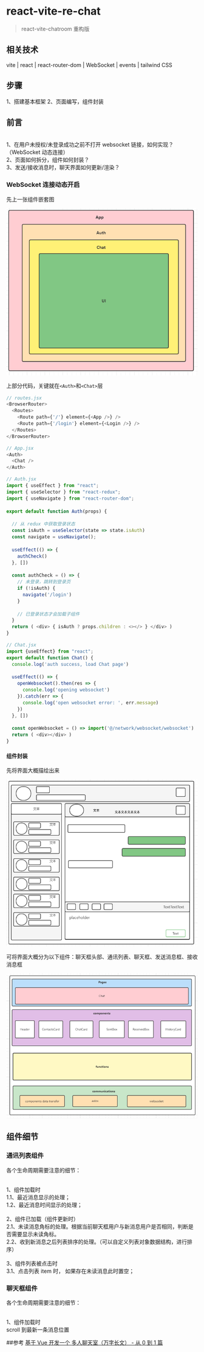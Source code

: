 # react-vite-re-chat
> react-vite-chatroom 重构版

## 相关技术
vite | react | react-router-dom | WebSocket | events | tailwind CSS

## 步骤
1、搭建基本框架
2、页面编写，组件封装

## 前言
<br /> 1、在用户未授权/未登录成功之前不打开 websocket 链接，如何实现？（WebSocket 动态连接）
<br /> 2、页面如何拆分，组件如何封装？
<br /> 3、发送/接收消息时，聊天界面如何更新/渲染？

### WebSocket 连接动态开启
先上一张组件嵌套图

<img src="./assets/组件嵌套关系.png">

上部分代码，关键就在`<Auth>`和`<Chat>`层
```js
// routes.jsx
<BrowserRouter>
  <Routes>
    <Route path={'/'} element={<App />} />
    <Route path={'/login'} element={<Login />} />
  </Routes>
</BrowserRouter>
```

```js
// App.jsx
<Auth>
  <Chat />
</Auth>
```

```js
// Auth.jsx
import { useEffect } from "react";
import { useSelector } from "react-redux";
import { useNavigate } from "react-router-dom";

export default function Auth(props) {

  // 从 redux 中获取登录状态
  const isAuth = useSelector(state => state.isAuth)
  const navigate = useNavigate();

  useEffect(() => {
    authCheck()
  }, [])

  const authCheck = () => {
    // 未登录，跳转到登录页
    if (!isAuth) {
      navigate('/login')
    }
    
    // 已登录状态才会加载子组件
  }
  return ( <div> { isAuth ? props.children : <></> } </div> )
}
```

```js
// Chat.jsx
import {useEffect} from "react";
export default function Chat() {
  console.log('auth success, load Chat page')

  useEffect(() => {
    openWebsocket().then(res => {
      console.log('opening websocket')
    }).catch(err => {
      console.log('open websocket error: ', err.message)
    })
  }, [])

  const openWebsocket = () => import('@/network/websocket/websocket')
  return ( <div></div> )
}
```

#### 组件封装
先将界面大概描绘出来

<img src="./assets/界面草图.png">

可将界面大概分为以下组件：聊天框头部、通讯列表、聊天框、发送消息框、接收消息框

<img src="./assets/组件结构.png">

## 组件细节

### 通讯列表组件

各个生命周期需要注意的细节：

<br> 1、组件加载时
<br> 1.1、最近消息显示的处理；
<br> 1.2、最近消息时间显示的处理；
<br>
<br> 2、组件已加载（组件更新时）
<br> 2.1、未读消息角标的处理。根据当前聊天框用户与新消息用户是否相同，判断是否需要显示未读角标。
<br> 2.2、收到新消息之后列表排序的处理。（可以自定义列表对象数据结构，进行排序）
<br>
<br> 3、组件列表被点击时
<br> 3.1、点击列表 item 时， 如果存在未读消息此时置空；

### 聊天框组件

各个生命周期需要注意的细节：

<br> 1、组件加载时
<br> scroll 到最新一条消息位置
























##参考
[基于 Vue 开发一个 多人聊天室（万字长文） - 从 0 到 1 篇](https://segmentfault.com/a/1190000040688086)









